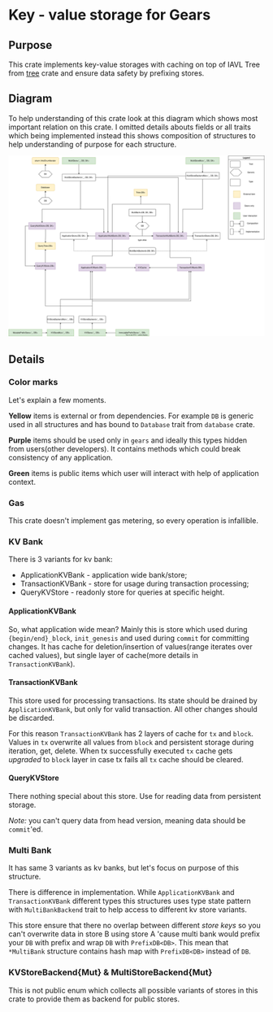 # Key - value storage for Gears 

## Purpose

This crate implements key-value storages with caching on top of 
IAVL Tree from [tree](../trees/Readme.md) crate and ensure data safety
by prefixing stores.

## Diagram

To help understanding of this crate look at this diagram which shows most important relation on this crate.
I omitted details abouts fields or all traits which being implemented instead this shows composition of 
structures to help understanding of purpose for each structure.

![relation of store structures](./assets/store_relation.svg)

## Details

### Color marks

Let's explain a few moments.

**Yellow** items is external or from dependencies. 
For example `DB` is generic used in all structures 
and has bound to `Database` trait from `database` crate.

**Purple** items should be used only in `gears` and ideally 
this types hidden from users(other developers). 
It contains methods which could break consistency of any application.

**Green** items is public items which user will interact with help of
application context.

### Gas

This crate doesn't implement gas metering, so every operation is infallible.

### KV Bank

There is 3 variants for kv bank:
- ApplicationKVBank - application wide bank/store;
- TransactionKVBank - store for usage during transaction processing;
- QueryKVStore - readonly store for queries at specific height.

#### ApplicationKVBank

So, what application wide mean? Mainly this is store which used during 
`{begin/end}_block`, `init_genesis` and used during `commit` for committing 
changes. It has cache for deletion/insertion of values(range iterates over cached values),
but single layer of cache(more details in `TransactionKVBank`).

#### TransactionKVBank

This store used for processing transactions. Its state should be drained 
by `ApplicationKVBank`, but only for valid transaction. All other changes should be discarded.

For this reason `TransactionKVBank` has 2 layers of cache for `tx` and `block`. 
Values in `tx` overwrite all values from `block` and persistent storage during iteration,
get, delete. When tx successfully executed `tx` cache gets *upgraded* to `block` layer 
in case tx fails all `tx` cache should be cleared.

#### QueryKVStore

There nothing special about this store. Use for reading data from persistent storage.

_Note:_ you can't query data from head version, meaning data should be `commit`'ed.

### Multi Bank

It has same 3 variants as kv banks, but let's focus on purpose of this structure.

There is difference in implementation. While `ApplicationKVBank` and `TransactionKVBank`
different types this structures uses type state pattern with `MultiBankBackend` trait
to help access to different kv store variants. 

This store ensure that there no overlap between different *store keys*
so you can't overwrite data in store B using store A 'cause multi bank
would prefix your `DB` with prefix and wrap `DB` with `PrefixDB<DB>`.
This mean that `*MultiBank` structure contains hash map with `PrefixDB<DB>` 
instead of `DB`.

### KVStoreBackend{Mut} & MultiStoreBackend{Mut}

This is not public enum which collects all possible variants of stores 
in this crate to provide them as backend for public stores.
